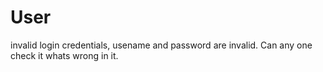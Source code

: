 # User
invalid login credentials, usename and password are invalid. Can any one check it whats wrong in it.
